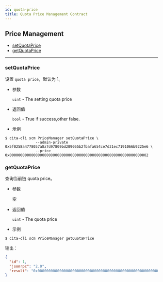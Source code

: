 ```yaml
---
id: quota-price
title: Quota Price Management Contract
---
```


<h2 class="hover-list">Price Management</h2>

* [setQuotaPrice](#setQuotaPrice)
* [getQuotaPrice](#getQuotaPrice)

* * *

### setQuotaPrice

设置 `quota price`，默认为 1。

* 参数
    
    `uint` - The setting quota price

* 返回值
    
    `bool` - True if success,other false.

* 示例

```shell
$ cita-cli scm PriceManager setQuotaPrice \
              --admin-private 0x5f0258a4778057a8a7d97809bd209055b2fbafa654ce7d31ec7191066b9225e6 \
              --price 0x0000000000000000000000000000000000000000000000000000000000000002
```

### getQuotaPrice

查询当前链 quota price。

* 参数
    
    空

* 返回值
    
    `uint` - The quota price

* 示例

```shell
$ cita-cli scm PriceManager getQuotaPrice
```

输出：

```json
{
  "id": 1,
  "jsonrpc": "2.0",
  "result": "0x0000000000000000000000000000000000000000000000000000000000000002"
}

```